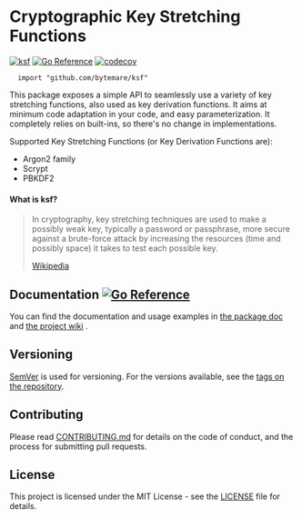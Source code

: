 # Cryptographic Key Stretching Functions
[![ksf](https://github.com/bytemare/ksf/actions/workflows/ci.yml/badge.svg)](https://github.com/bytemare/ksf/actions/workflows/ci.yml)
[![Go Reference](https://pkg.go.dev/badge/github.com/bytemare/ksf.svg)](https://pkg.go.dev/github.com/bytemare/ksf)
[![codecov](https://codecov.io/gh/bytemare/ksf/branch/main/graph/badge.svg?token=5bQfB0OctA)](https://codecov.io/gh/bytemare/ksf)

```
  import "github.com/bytemare/ksf"
```

This package exposes a simple API to seamlessly use a variety of key stretching functions, also used as key derivation
functions. It aims at minimum code adaptation in your code, and easy parameterization.
It completely relies on built-ins, so there's no change in implementations.

Supported Key Stretching Functions (or Key Derivation Functions are):
- Argon2 family
- Scrypt
- PBKDF2

#### What is ksf?

> In cryptography, key stretching techniques are used to make a possibly weak key, typically a password or passphrase,
> more secure against a brute-force attack by increasing the resources (time and possibly space) it takes to test each
> possible key.
> 
> [Wikipedia](https://en.wikipedia.org/wiki/Key_stretching)

## Documentation [![Go Reference](https://pkg.go.dev/badge/github.com/bytemare/ksf.svg)](https://pkg.go.dev/github.com/bytemare/ksf)

You can find the documentation and usage examples in [the package doc](https://pkg.go.dev/github.com/bytemare/ksf) and [the project wiki](https://github.com/bytemare/ksf/wiki) .

## Versioning

[SemVer](http://semver.org) is used for versioning. For the versions available, see the [tags on the repository](https://github.com/bytemare/ksf/tags).


## Contributing

Please read [CONTRIBUTING.md](.github/CONTRIBUTING.md) for details on the code of conduct, and the process for submitting pull requests.

## License

This project is licensed under the MIT License - see the [LICENSE](LICENSE) file for details.
